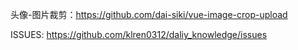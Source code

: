 头像-图片裁剪：https://github.com/dai-siki/vue-image-crop-upload

ISSUES: https://github.com/klren0312/daliy_knowledge/issues